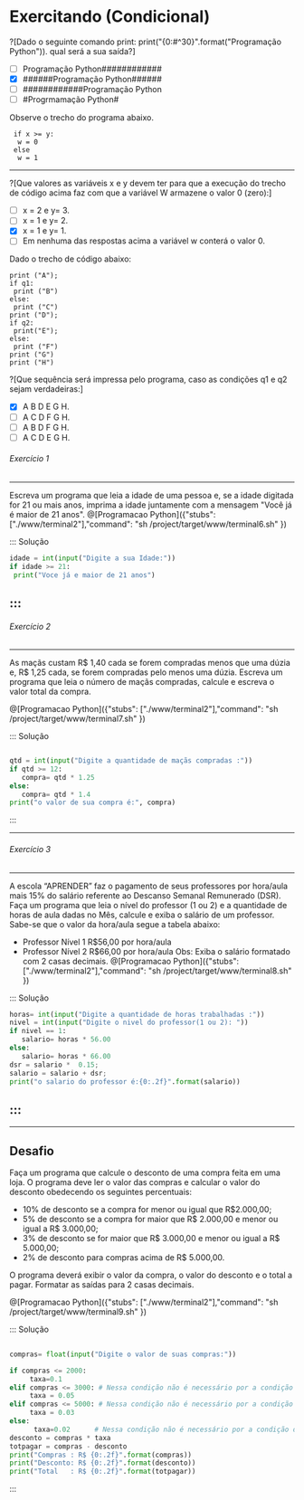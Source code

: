 # Exercitando (Condicional)

?[Dado o seguinte comando print: print("{0:#^30}".format("Programação Python")). qual será a sua saída?]
-[ ] Programação Python############
-[x] ######Programação Python######
-[ ] ############Programação Python
-[ ] #Progrmamação Python#

Observe o trecho do programa abaixo.
``` 
 if x >= y:
  w = 0
 else  
  w = 1
```
---
?[Que valores as variáveis x e y devem ter para que a execução do trecho de código acima faz com que a variável W armazene o valor 0 (zero):]
-[ ] x = 2 e y= 3.
-[ ] x = 1 e y= 2.
-[x] x = 1 e y= 1.
-[ ] Em nenhuma das respostas acima a variável w conterá o valor 0.

Dado o trecho de código abaixo:
```
print ("A");
if q1:
 print ("B")
else:
 print ("C")
print ("D");
if q2:
 print("E");
else:
 print ("F")
print ("G")
print ("H")
```

?[Que sequência será impressa pelo programa, caso as condições q1 e q2 sejam verdadeiras:]
-[x] A B D E G H.
-[ ] A C D F G H.
-[ ] A B D F G H.
-[ ] A C D E G H.

###### Exercício 1  
----
Escreva um programa que leia a idade de uma pessoa e, se a idade digitada for 21 ou mais anos, imprima a idade juntamente com a mensagem "Você já é maior de 21 anos".
@[Programacao Python]({"stubs": ["./www/terminal2"],"command": "sh /project/target/www/terminal6.sh" })
 
::: Solução

``` python
idade = int(input("Digite a sua Idade:"))
if idade >= 21:
 print("Voce já e maior de 21 anos")
```
:::
---
###### Exercício 2  
----
As maçãs custam R$ 1,40 cada se forem compradas menos que uma dúzia e, R$ 1,25 cada, se forem compradas pelo menos uma dúzia. Escreva um programa que leia o número de maçãs compradas, calcule e escreva o valor total da compra.  

@[Programacao Python]({"stubs": ["./www/terminal2"],"command": "sh /project/target/www/terminal7.sh" })

::: Solução

``` python

qtd = int(input("Digite a quantidade de maçãs compradas :"))
if qtd >= 12:
   compra= qtd * 1.25
else:
   compra= qtd * 1.4
print("o valor de sua compra é:", compra)

```
:::

---
###### Exercício 3  
----
A escola “APRENDER” faz o pagamento de seus professores por hora/aula mais 15% do salário referente ao Descanso Semanal Remunerado (DSR). Faça um programa que leia o nível do professor (1 ou 2) e a quantidade de horas de aula dadas no Mês, calcule e exiba o salário de um professor. Sabe-se que o valor da hora/aula segue a tabela abaixo: 
+ Professor Nível 1 R$56,00 por hora/aula 
+ Professor Nível 2 R$66,00 por hora/aula 
Obs: Exiba o salário formatado com 2 casas decimais.
 @[Programacao Python]({"stubs": ["./www/terminal2"],"command": "sh /project/target/www/terminal8.sh" })
 
::: Solução

``` python
horas= int(input("Digite a quantidade de horas trabalhadas :"))
nivel = int(input("Digite o nivel do professor(1 ou 2): "))
if nivel == 1:
   salario= horas * 56.00
else:
   salario= horas * 66.00
dsr = salario *  0.15;
salario = salario + dsr;
print("o salario do professor é:{0:.2f}".format(salario))

```
:::
----
----
Desafio
----
Faça um programa que calcule o desconto de uma compra feita em uma loja. O programa deve ler o valor das compras e calcular o valor do desconto obedecendo os seguintes percentuais: 
+ 10% de desconto se a compra for menor ou igual que R$2.000,00; 
+ 5% de desconto se a compra for maior que R$ 2.000,00 e menor ou igual a R$ 3.000,00;
+ 3% de desconto se for maior que R$ 3.000,00 e menor ou igual a R$ 5.000,00;
+ 2% de desconto para compras acima de R$ 5.000,00.

O programa deverá exibir o valor da compra, o valor do desconto e o total a pagar. Formatar as saídas para 2 casas decimais.

@[Programacao Python]({"stubs": ["./www/terminal2"],"command": "sh /project/target/www/terminal9.sh" })

::: Solução
```python
 
compras= float(input("Digite o valor de suas compras:"))

if compras <= 2000:
     taxa=0.1
elif compras <= 3000: # Nessa condição não é necessário por a condição de maior que 2000, pois nesse if já é maior que 2000*/
     taxa = 0.05     
elif compras <= 5000: # Nessa condição não é necessário por a condição de maior que 3000, pois nesse if já é maior que 3000*/
     taxa = 0.03    
else:
      taxa=0.02      # Nessa condição não é necessário por a condição de maior que 2000, pois nesse if já é maior que 2000*/        
desconto = compras * taxa
totpagar = compras - desconto
print("Compras : R$ {0:.2f}".format(compras))
print("Desconto: R$ {0:.2f}".format(desconto))
print("Total   : R$ {0:.2f}".format(totpagar))

```
:::
